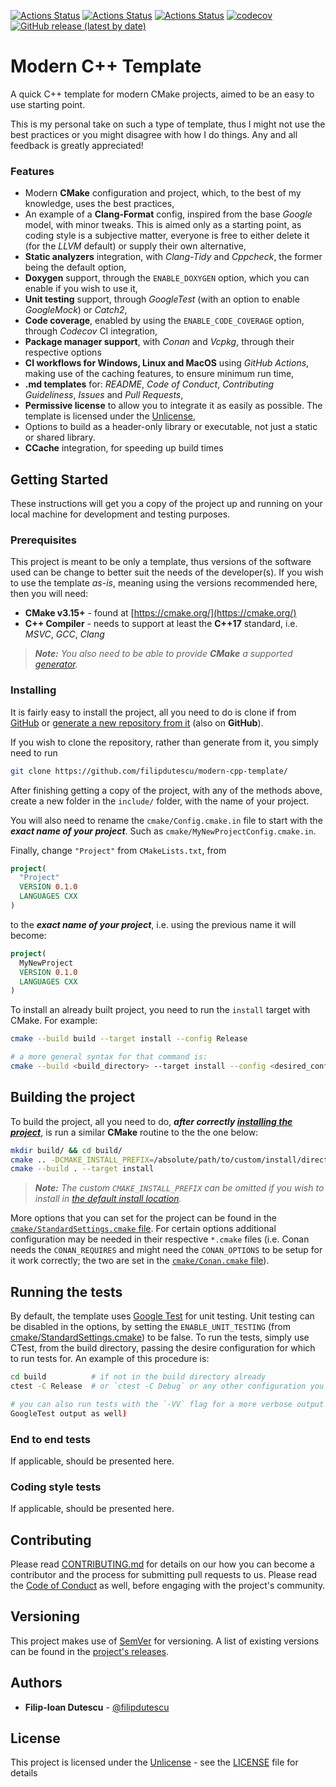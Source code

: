 [![Actions Status](https://github.com/filipdutescu/modern-cpp-template/workflows/MacOS/badge.svg)](https://github.com/filipdutescu/modern-cpp-template/actions)
[![Actions Status](https://github.com/filipdutescu/modern-cpp-template/workflows/Windows/badge.svg)](https://github.com/filipdutescu/modern-cpp-template/actions)
[![Actions Status](https://github.com/filipdutescu/modern-cpp-template/workflows/Ubuntu/badge.svg)](https://github.com/filipdutescu/modern-cpp-template/actions)
[![codecov](https://codecov.io/gh/filipdutescu/modern-cpp-template/branch/master/graph/badge.svg)](https://codecov.io/gh/filipdutescu/modern-cpp-template)
[![GitHub release (latest by date)](https://img.shields.io/github/v/release/filipdutescu/modern-cpp-template)](https://github.com/filipdutescu/modern-cpp-template/releases)

# Modern C++ Template

A quick C++ template for modern CMake projects, aimed to be an easy to use starting point.

This is my personal take on such a type of template, thus I might not use the best practices or you might disagree with how I do things. Any and all feedback is greatly appreciated!

### Features

  * Modern **CMake** configuration and project, which, to the best of my knowledge, uses the best practices,
  * An example of a **Clang-Format** config, inspired from the base *Google* model, with minor tweaks. This is aimed only as a starting point, as coding style is a subjective matter, everyone is free to either delete it (for the *LLVM* default) or supply their own alternative,
  * **Static analyzers** integration, with *Clang-Tidy* and *Cppcheck*, the former being the default option,
  * **Doxygen** support, through the `ENABLE_DOXYGEN` option, which you can enable if you wish to use it,
  * **Unit testing** support, through *GoogleTest* (with an option to enable *GoogleMock*) or *Catch2*,
  * **Code coverage**, enabled by using the `ENABLE_CODE_COVERAGE` option, through *Codecov* CI integration,
  * **Package manager support**, with *Conan* and *Vcpkg*, through their respective options
  * **CI workflows for Windows, Linux and MacOS** using *GitHub Actions*, making use of the caching features, to ensure minimum run time,
  * **.md templates** for: *README*, *Code of Conduct*, *Contributing Guideliness*, *Issues* and *Pull Requests*,
  * **Permissive license** to allow you to integrate it as easily as possible. The template is licensed under the [Unlicense](https://unlicense.org/),
  * Options to build as a header-only library or executable, not just a static or shared library.
  * **CCache** integration, for speeding up build times

## Getting Started

These instructions will get you a copy of the project up and running on your local machine for development and testing purposes. 

### Prerequisites

This project is meant to be only a template, thus versions of the software used can be change to better suit the needs of the developer(s). If you wish to use the template *as-is*, meaning using the versions recommended here, then you will need:

  * **CMake v3.15+** - found at [https://cmake.org/](https://cmake.org/)
  * **C++ Compiler** - needs to support at least the **C++17** standard, i.e. *MSVC*, *GCC*, *Clang*

> ***Note:*** *You also need to be able to provide ***CMake*** a supported [generator](https://cmake.org/cmake/help/latest/manual/cmake-generators.7.html).*

### Installing

It is fairly easy to install the project, all you need to do is clone if from [GitHub](https://github.com/filipdutescu/modern-cpp-template) or [generate a new repository from it](https://github.com/filipdutescu/modern-cpp-template/generate) (also on **GitHub**).

If you wish to clone the repository, rather than generate from it, you simply need to run
````bash
git clone https://github.com/filipdutescu/modern-cpp-template/
````

After finishing getting a copy of the project, with any of the methods above, create a new folder in the ```include/``` folder, with the name of your project.

You will also need to rename the ```cmake/Config.cmake.in``` file to start with the ***exact name of your project***. Such as ```cmake/MyNewProjectConfig.cmake.in```.

Finally, change ```"Project"``` from ```CMakeLists.txt```, from
````cmake
project(
  "Project"
  VERSION 0.1.0 
  LANGUAGES CXX
)
````

to the ***exact name of your project***, i.e. using the previous name it will become:
````cmake
project(
  MyNewProject
  VERSION 0.1.0 
  LANGUAGES CXX
)
````

To install an already built project, you need to run the `install` target with CMake. For example:
````bash
cmake --build build --target install --config Release

# a more general syntax for that command is:
cmake --build <build_directory> --target install --config <desired_config>
````

## Building the project

To build the project, all you need to do, ***after correctly [installing the project](README.md#Installing)***, is run a similar **CMake** routine to the the one below:

````bash
mkdir build/ && cd build/
cmake .. -DCMAKE_INSTALL_PREFIX=/absolute/path/to/custom/install/directory
cmake --build . --target install
````

> ***Note:*** *The custom ```CMAKE_INSTALL_PREFIX``` can be omitted if you wish to install in [the default install location](https://cmake.org/cmake/help/latest/module/GNUInstallDirs.html).*

More options that you can set for the project can be found in the [`cmake/StandardSettings.cmake` file](cmake/StandardSettings.cmake). For certain options additional configuration may be needed in their respective `*.cmake` files (i.e. Conan needs the `CONAN_REQUIRES` and might need the `CONAN_OPTIONS` to be setup for it work correctly; the two are set in the [`cmake/Conan.cmake` file](cmake/Conan.cmake)).

## Running the tests

By default, the template uses [Google Test](https://github.com/google/googletest/)
for unit testing. Unit testing can be disabled in the options, by setting the
`ENABLE_UNIT_TESTING` (from
[cmake/StandardSettings.cmake](cmake/StandardSettings.cmake)) to be false. To run
the tests, simply use CTest, from the build directory, passing the desire
configuration for which to run tests for. An example of this procedure is:

````bash
cd build          # if not in the build directory already
ctest -C Release  # or `ctest -C Debug` or any other configuration you wish to test

# you can also run tests with the `-VV` flag for a more verbose output (i.e.
GoogleTest output as well)
````

### End to end tests

If applicable, should be presented here.

### Coding style tests

If applicable, should be presented here.

## Contributing

Please read [CONTRIBUTING.md](CONTRIBUTING.md) for details on our how you can
become a contributor and the process for submitting pull requests to us. Please
read the [Code of Conduct](CODE_OF_CONDUCT.md) as well, before engaging with the
project's community.

## Versioning

This project makes use of [SemVer](http://semver.org/) for versioning. A list of
existing versions can be found in the
[project's releases](https://github.com/filipdutescu/modern-cpp-template/releases).

## Authors

* **Filip-Ioan Dutescu** - [@filipdutescu](https://github.com/filipdutescu)

## License

This project is licensed under the [Unlicense](https://unlicense.org/) - see the
[LICENSE](LICENSE) file for details
